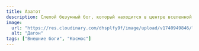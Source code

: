 ```yaml
---
title: Азатот
description: Слепой безумный бог, который находится в центре вселенной. Его пробуждение уничтожит реальность.
image:
  url: "https://res.cloudinary.com/dhsplfy9f/image/upload/v1740949846/lovecraft/vsf6zdgihwsjzdl4mifz.jpg"
  alt: "Дагон"
tags: ["Внешние боги", "Космос"]
---
```

